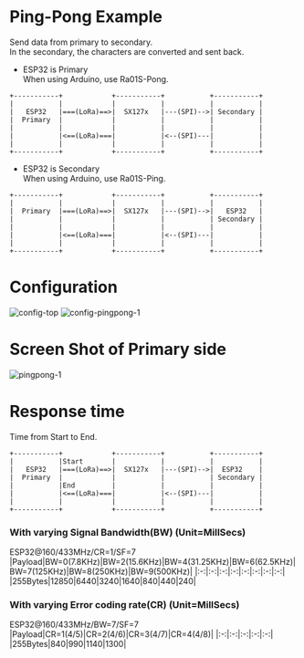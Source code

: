 # Ping-Pong Example   
Send data from primary to secondary.   
In the secondary, the characters are converted and sent back.   

- ESP32 is Primary   
When using Arduino, use Ra01S-Pong.   
```
+-----------+            +-----------+           +-----------+
|           |            |           |           |           |
|   ESP32   |===(LoRa)==>|  SX127x   |---(SPI)-->| Secondary |
|  Primary  |            |           |           |           |
|           |            |           |           |           |
|           |<==(LoRa)===|           |<--(SPI)---|           |
|           |            |           |           |           |
+-----------+            +-----------+           +-----------+
```

- ESP32 is Secondary   
When using Arduino, use Ra01S-Ping.   
```
+-----------+            +-----------+           +-----------+
|           |            |           |           |           |
|  Primary  |===(LoRa)==>|  SX127x   |---(SPI)-->|   ESP32   |
|           |            |           |           | Secondary |
|           |            |           |           |           |
|           |<==(LoRa)===|           |<--(SPI)---|           |
|           |            |           |           |           |
+-----------+            +-----------+           +-----------+
```

# Configuration   
![config-top](https://user-images.githubusercontent.com/6020549/152316024-73f1aab9-fb2a-4729-8683-fbcdae3dcc71.jpg)
![config-pingpong-1](https://github.com/user-attachments/assets/c9b339cf-528a-4712-b32d-7d1da3d5521e)

# Screen Shot of Primary side   
![pingpong-1](https://user-images.githubusercontent.com/6020549/152316130-784d49eb-a5d9-4858-af54-0979af1948c0.jpg)

# Response time
Time from Start to End.   
```
+-----------+            +-----------+           +-----------+
|           |Start       |           |           |           |
|   ESP32   |===(LoRa)==>|  SX127x   |---(SPI)-->|  ESP32    |
|  Primary  |            |           |           | Secondary |
|           |End         |           |           |           |
|           |<==(LoRa)===|           |<--(SPI)---|           |
|           |            |           |           |           |
+-----------+            +-----------+           +-----------+
```

### With varying Signal Bandwidth(BW) (Unit=MillSecs)   
ESP32@160/433MHz/CR=1/SF=7   
|Payload|BW=0(7.8KHz)|BW=2(15.6KHz)|BW=4(31.25KHz)|BW=6(62.5KHz)|BW=7(125KHz)|BW=8(250KHz)|BW=9(500KHz)|
|:-:|:-:|:-:|:-:|:-:|:-:|:-:|:-:|
|255Bytes|12850|6440|3240|1640|840|440|240|

### With varying Error coding rate(CR) (Unit=MillSecs)   
ESP32@160/433MHz/BW=7/SF=7   
|Payload|CR=1(4/5)|CR=2(4/6)|CR=3(4/7)|CR=4(4/8)|
|:-:|:-:|:-:|:-:|:-:|
|255Bytes|840|990|1140|1300|

